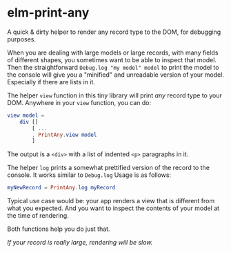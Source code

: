 # elm-print-any

A quick &amp; dirty helper to render any record type to the DOM, for debugging purposes.

When you are dealing with large models or large records, with many fields of different shapes,
you sometimes want to be able to inspect that model.
Then the straightforward `Debug.log "my model" model` to print the model to the console will 
give you a "minified" and unreadable version of your model. Especially if there are lists in it.

The helper `view` function in this tiny library will print *any* record type to your DOM.
Anywhere in your `view` function, you can do:
```Elm
view model =
	div []
		[ ...
		, PrintAny.view model
		]
```

The output is a `<div>` with a list of indented `<p>` paragraphs in it.

The helper `log` prints a somewhat prettified version of the record to the console. It works similar to `Debug.log`
Usage is as follows:

```Elm
myNewRecord = PrintAny.log myRecord
```

Typical use case would be: your app renders a view that is different from what you expected.
And you want to inspect the contents of your model at the time of rendering.

Both functions help you do just that.

*If your record is really large, rendering will be slow.*
